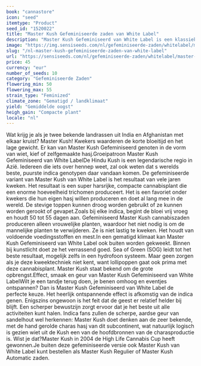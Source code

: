 ```yaml
---
book: "cannastore"
icon: "seed"
itemtype: "Product"
seed_id: "1520022"
title: "Master Kush Gefeminiseerde zaden van White Label"
description: "Master Kush Gefeminiseerd van White Label is een klassieke indica hasjplant uit de Hindu Kush. De vele trichomen sprankelen als kristallen in het licht."
image: "https://img.sensiseeds.com/nl/gefeminiseerde-zaden/whitelabel/master-kush-image.png"
slug: "/nl-master-kush-gefeminiseerde-zaden-van-white-label"
url: "https://sensiseeds.com/nl/gefeminiseerde-zaden/whitelabel/master-kush?a_aid=cannastore"
price: 45
currency: "eur"
number_of_seeds: 10
category: "Gefeminiseerde Zaden"
flowering_min: 50
flowering_max: 55
strain_type: "Feminized"
climate_zone: "Gematigd / landklimaat"
yield: "Gemiddelde oogst"
heigh_gain: "Compacte plant"
locale: "nl"
---
```

Wat krijg je als je twee bekende landrassen uit India en Afghanistan met elkaar kruist? Master Kush! Kwekers waarderen de korte bloeitijd en het lage gewicht. Er kan van Master Kush Gefeminiseerd genoten in de vorm van wiet, kief of zelfgemaakte hasj.Groeipatroon Master Kush Gefeminiseerd van White LabelDe Hindu Kush is een legendarische regio in Azië. Iedereen die iets over hennep weet, zal ook weten dat s werelds beste, puurste indica genotypen daar vandaan komen. De gefeminiseerde variant van Master Kush van White Label is het resultaat van vele jaren kweken. Het resultaat is een super harsrijke, compacte cannabisplant die een enorme hoeveelheid trichomen produceert. Het is een favoriet onder kwekers die hun eigen hasj willen produceren en doet al lang mee in de wereld. De stevige toppen kunnen droog worden gebruikt of ze kunnen worden gerookt of gevapet.Zoals bij elke indica, begint de bloei vrij vroeg en houdt 50 tot 55 dagen aan. Gefeminiseerd Master Kush cannabiszaden produceren alleen vrouwelijke planten, waardoor het niet nodig is om de mannelijke planten te verwijderen. Ze is niet lastig te kweken. Het houdt van voldoende voedingsstoffen en mest.In een gematigd klimaat kan Master Kush Gefeminiseerd van White Label ook buiten worden gekweekt. Binnen bij kunstlicht doet ze het verrassend goed. Sea of Green (SOG) leidt tot het beste resultaat, mogelijk zelfs in een hydrofoon systeem. Maar geen zorgen als je deze kweektechniek niet kent, want lollipoppen gaat ook prima met deze cannabisplant. Master Kush staat bekend om de grote opbrengst.Effect, smaak en geur van Master Kush Gefeminiseerd van White LabelWilt je een tandje terug doen, je benen omhoog en eventjes ontspannen? Dan is Master Kush Gefeminiseerd van White Label de perfecte keuze. Het heerlijk ontspannende effect is afkomstig van de indica genen. Enigszins ongewoon is het feit dat de geest er relatief helder bij blijft. Een scherper bewustzijn zorgt ervoor dat je het beste uit alle activiteiten kunt halen. Indica fans zullen de scherpe, aardse geur van sandelhout wel herkennen: Master Kush doet denken aan de zeer bekende, met de hand gerolde charas hasj van dit subcontinent, wat natuurlijk logisch is gezien wiet uit de Kush een van de hoofdbronnen van de charasproductie is. Wist je dat?Master Kush in 2004 de High Life Cannabis Cup heeft gewonnen.Je buiten deze gefeminiseerde versie ook Master Kush van White Label kunt bestellen als Master Kush Regulier of Master Kush Automatic zaden.
